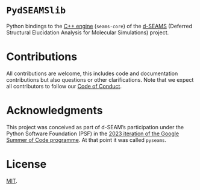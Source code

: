 # `PydSEAMSlib`

Python bindings to the [C++ engine](https://github.com/d-SEAMS/seams-core) (`seams-core`) of the [d-SEAMS](https://dseams.info) (Deferred Structural Elucidation Analysis for Molecular Simulations) project.

# Contributions

All contributions are welcome, this includes code and documentation
contributions but also questions or other clarifications. Note that we expect
all contributors to follow our [Code of Conduct](https://github.com/d-SEAMS/PydSEAMSlib/blob/main/CODE_OF_CONDUCT.md).

# Acknowledgments
This project was conceived as part of d-SEAM’s participation under the Python Software Foundation (PSF) in the [2023 iteration of the Google Summer of Code programme](https://summerofcode.withgoogle.com/programs/2023/projects/WAft7HXq). At that point it was called `pyseams`.

# License
[MIT](https://github.com/d-SEAMS/PydSEAMSlib/blob/main/LICENSE).
